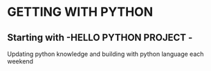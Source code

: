 # GETTING WITH PYTHON

## Starting with -HELLO PYTHON PROJECT - 
Updating python knowledge and building with python language each weekend
